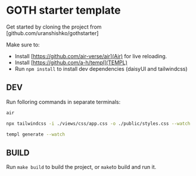 # GOTH starter template

Get started by cloning the project from [github.com/uranshishko/gothstarter]

Make sure to:

- Install [https://github.com/air-verse/air](Air) for live reloading.
- Install [https://github.com/a-h/templ](TEMPL)
- Run `npm install` to install dev dependencies (daisyUI and tailwindcss)

## DEV

Run folloring commands in separate terminals:

```bash
air
```

```bash
npx tailwindcss -i ./views/css/app.css -o ./public/styles.css --watch
```

```bash
templ generate --watch
```

## BUILD

Run `make build` to build the project, or `make`to build and run it.
